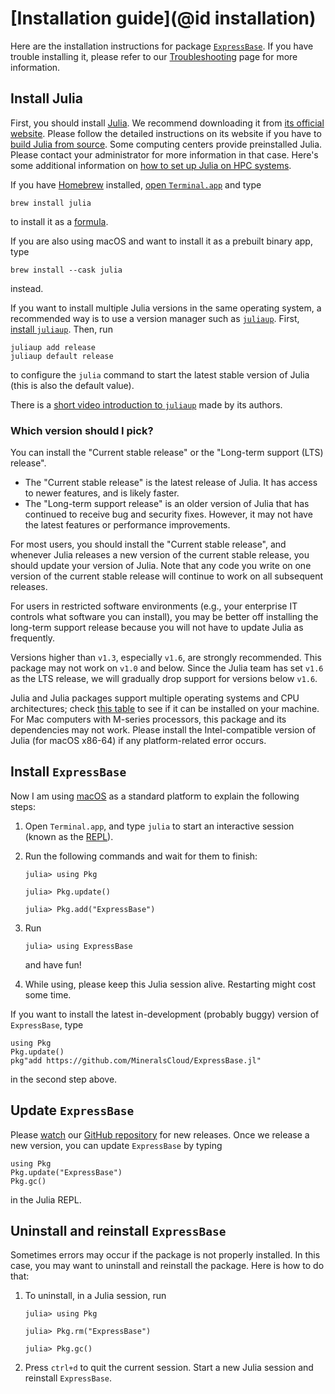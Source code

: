 # [Installation guide](@id installation)

Here are the installation instructions for package
[`ExpressBase`](https://github.com/MineralsCloud/ExpressBase.jl).
If you have trouble installing it, please refer to our [Troubleshooting](@ref) page
for more information.

## Install Julia

First, you should install [Julia](https://julialang.org/). We recommend downloading it from
[its official website](https://julialang.org/downloads/). Please follow the detailed
instructions on its website if you have to
[build Julia from source](https://docs.julialang.org/en/v1/devdocs/build/build/).
Some computing centers provide preinstalled Julia. Please contact your administrator for
more information in that case.
Here's some additional information on
[how to set up Julia on HPC systems](https://github.com/hlrs-tasc/julia-on-hpc-systems).

If you have [Homebrew](https://brew.sh) installed,
[open `Terminal.app`](https://support.apple.com/guide/terminal/open-or-quit-terminal-apd5265185d-f365-44cb-8b09-71a064a42125/mac)
and type

```shell
brew install julia
```

to install it as a [formula](https://docs.brew.sh/Formula-Cookbook).

If you are also using macOS and want to install it as a prebuilt binary app, type

```shell
brew install --cask julia
```

instead.

If you want to install multiple Julia versions in the same operating system,
a recommended way is to use a version manager such as
[`juliaup`](https://github.com/JuliaLang/juliaup).
First, [install `juliaup`](https://github.com/JuliaLang/juliaup#installation).
Then, run

```shell
juliaup add release
juliaup default release
```

to configure the `julia` command to start the latest stable version of
Julia (this is also the default value).

There is a [short video introduction to `juliaup`](https://youtu.be/14zfdbzq5BM)
made by its authors.

### Which version should I pick?

You can install the "Current stable release" or the "Long-term support (LTS)
release".

- The "Current stable release" is the latest release of Julia. It has access to
  newer features, and is likely faster.
- The "Long-term support release" is an older version of Julia that has
  continued to receive bug and security fixes. However, it may not have the
  latest features or performance improvements.

For most users, you should install the "Current stable release", and whenever
Julia releases a new version of the current stable release, you should update
your version of Julia. Note that any code you write on one version of the
current stable release will continue to work on all subsequent releases.

For users in restricted software environments (e.g., your enterprise IT controls
what software you can install), you may be better off installing the long-term
support release because you will not have to update Julia as frequently.

Versions higher than `v1.3`,
especially `v1.6`, are strongly recommended. This package may not work on `v1.0` and below.
Since the Julia team has set `v1.6` as the LTS release,
we will gradually drop support for versions below `v1.6`.

Julia and Julia packages support multiple operating systems and CPU architectures; check
[this table](https://julialang.org/downloads/#supported_platforms) to see if it can be
installed on your machine. For Mac computers with M-series processors, this package and its
dependencies may not work. Please install the Intel-compatible version of Julia (for macOS
x86-64) if any platform-related error occurs.

## Install `ExpressBase`

Now I am using [macOS](https://en.wikipedia.org/wiki/MacOS) as a standard
platform to explain the following steps:

1. Open `Terminal.app`, and type `julia` to start an interactive session (known as the
   [REPL](https://docs.julialang.org/en/v1/stdlib/REPL/)).

2. Run the following commands and wait for them to finish:

   ```julia-repl
   julia> using Pkg

   julia> Pkg.update()

   julia> Pkg.add("ExpressBase")
   ```

3. Run

   ```julia-repl
   julia> using ExpressBase
   ```

   and have fun!

4. While using, please keep this Julia session alive. Restarting might cost some time.

If you want to install the latest in-development (probably buggy)
version of `ExpressBase`, type

```@repl
using Pkg
Pkg.update()
pkg"add https://github.com/MineralsCloud/ExpressBase.jl"
```

in the second step above.

## Update `ExpressBase`

Please [watch](https://docs.github.com/en/account-and-profile/managing-subscriptions-and-notifications-on-github/setting-up-notifications/configuring-notifications#configuring-your-watch-settings-for-an-individual-repository)
our [GitHub repository](https://github.com/MineralsCloud/ExpressBase.jl)
for new releases.
Once we release a new version, you can update `ExpressBase` by typing

```@repl
using Pkg
Pkg.update("ExpressBase")
Pkg.gc()
```

in the Julia REPL.

## Uninstall and reinstall `ExpressBase`

Sometimes errors may occur if the package is not properly installed.
In this case, you may want to uninstall and reinstall the package. Here is how to do that:

1. To uninstall, in a Julia session, run

   ```julia-repl
   julia> using Pkg

   julia> Pkg.rm("ExpressBase")

   julia> Pkg.gc()
   ```

2. Press `ctrl+d` to quit the current session. Start a new Julia session and
   reinstall `ExpressBase`.
